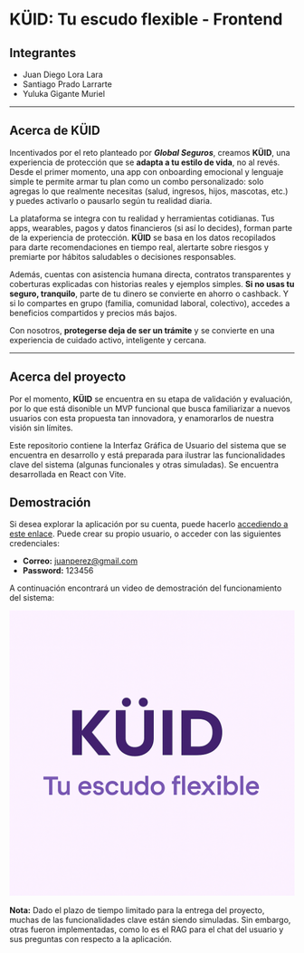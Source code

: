 # KÜID: Tu escudo flexible - Frontend

## Integrantes

- Juan Diego Lora Lara
- Santiago Prado Larrarte
- Yuluka Gigante Muriel

---

## Acerca de KÜID

Incentivados por el reto planteado por **_Global Seguros_**, creamos **KÜID**, una experiencia de protección que se **adapta a tu estilo de vida**, no al revés. Desde el primer momento, una app con onboarding emocional y lenguaje simple te permite armar tu plan como un combo personalizado: solo agregas lo que realmente necesitas (salud, ingresos, hijos, mascotas, etc.) y puedes activarlo o pausarlo según tu realidad diaria. 

La plataforma se integra con tu realidad y herramientas cotidianas. Tus apps, wearables, pagos y datos financieros (si así lo decides), forman parte de la experiencia de protección. **KÜID** se basa en los datos recopilados para darte recomendaciones en tiempo real, alertarte sobre riesgos y premiarte por hábitos saludables o decisiones responsables.

Además, cuentas con asistencia humana directa, contratos transparentes y coberturas explicadas con historias reales y ejemplos simples. **Si no usas tu seguro, tranquilo**, parte de tu dinero se convierte en ahorro o cashback. Y si lo compartes en grupo (familia, comunidad laboral, colectivo), accedes a beneficios compartidos y precios más bajos.

Con nosotros, **protegerse deja de ser un trámite** y se convierte en una experiencia de cuidado activo, inteligente y cercana.

---

## Acerca del proyecto

Por el momento, **KÜID** se encuentra en su etapa de validación y evaluación, por lo que está disonible un MVP funcional que busca familiarizar a nuevos usuarios con esta propuesta tan innovadora, y enamorarlos de nuestra visión sin límites.

Este repositorio contiene la Interfaz Gráfica de Usuario del sistema que se encuentra en desarrollo y está preparada para ilustrar las funcionalidades clave del sistema (algunas funcionales y otras simuladas). Se encuentra desarrollada en React con Vite.

## Demostración 

Si desea explorar la aplicación por su cuenta, puede hacerlo [accediendo a este enlace](https://kuid-juanlora1-icesieducos-projects.vercel.app). Puede crear su propio usuario, o acceder con las siguientes credenciales:

- **Correo:** juanperez@gmail.com
- **Password:** 123456

A continuación encontrará un video de demostración del funcionamiento del sistema: 

[![Watch the video](docs/kuid.png)](https://youtu.be/mbxX0UmdKl0)

**Nota:** Dado el plazo de tiempo limitado para la entrega del proyecto, muchas de las funcionalidades clave están siendo simuladas. Sin embargo, otras fueron implementadas, como lo es el RAG para el chat del usuario y sus preguntas con respecto a la aplicación.
